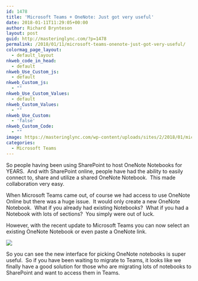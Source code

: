 ```yaml
---
id: 1478
title: 'Microsoft Teams + OneNote: Just got very useful'
date: 2018-01-11T11:29:05+00:00
author: Richard Brynteson
layout: post
guid: http://masteringlync.com/?p=1478
permalink: /2018/01/11/microsoft-teams-onenote-just-got-very-useful/
colormag_page_layout:
  - default_layout
nkweb_code_in_head:
  - default
nkweb_Use_Custom_js:
  - default
nkweb_Custom_js:
  - ""
nkweb_Use_Custom_Values:
  - default
nkweb_Custom_Values:
  - ""
nkweb_Use_Custom:
  - 'false'
nkweb_Custom_Code:
  - ""
image: https://masteringlync.com/wp-content/uploads/sites/2/2018/01/microsoft_onenote_official.jpg
categories:
  - Microsoft Teams
---
```

So people having been using SharePoint to host OneNote Notebooks for YEARS.  And with SharePoint online, people have had the ability to easily connect to, share and utilize a shared OneNote Notebook.  This made collaboration very easy.

When Microsoft Teams came out, of course we had access to use OneNote Online but there was a huge issue.  It would only create a new OneNote Notebook.  What if you already had existing Notebooks?  What if you had a Notebook with lots of sections?  You simply were out of luck.

However, with the recent update to Microsoft Teams you can now select an existing OneNote Notebook or even paste a OneNote link.

<img class="alignnone size-full wp-image-1479" src="https://masteringlync.com/wp-content/uploads/2018/01/01.png?resize=300%2C253&ssl=1 300w" sizes="(max-width: 603px) 100vw, 603px" data-recalc-dims="1" /> 

So you can see the new interface for picking OneNote notebooks is super useful.  So if you have been waiting to migrate to Teams, it looks like we finally have a good solution for those who are migrating lots of notebooks to SharePoint and want to access them in Teams.